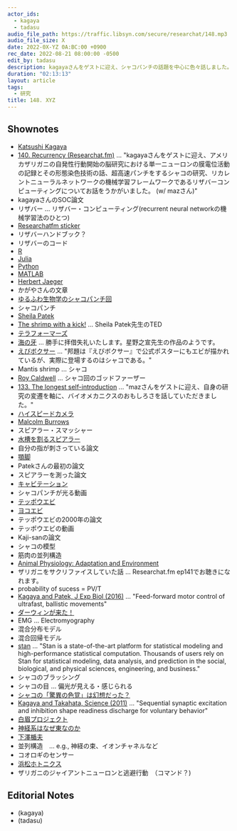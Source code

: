 ```yaml
---
actor_ids:
  - kagaya
  - tadasu
audio_file_path: https://traffic.libsyn.com/secure/researchat/148.mp3 
audio_file_size: X
date: 2022-0X-YZ 0A:BC:00 +0900
rec_date: 2022-08-21 08:00:00 -0500
edit_by: tadasu
description: kagayaさんをゲストに迎え、シャコパンチの話題を中心に色々話しました。
duration: "02:13:13"
layout: article
tags:
  - 研究
title: 148. XYZ
---
```


## Shownotes
- [Katsushi Kagaya](https://twitter.com/katzkagaya)
- [140. Recurrency (Researchat.fm)](https://researchat.fm/episode/140) ... "kagayaさんをゲストに迎え、アメリカザリガニの自発性行動開始の脳研究における単一ニューロンの膜電位活動の記録とその形態染色技術の話、超高速パンチをするシャコの研究、リカレントニューラルネットワークの機械学習フレームワークであるリザバーコンピューティングについてお話をうかがいました。 (w/ mazさん)"
- kagayaさんのSOC論文
- リザバー ... リザバー・コンピューティング(recurrent neural networkの機械学習法のひとつ)
- [Researchatfm sticker](https://twitter.com/researchat_fm/status/1519463611374182402)
- リザバーハンドブック？	
- リザバーのコード
- [R](https://www.r-project.org/)
- [Julia](https://julialang.org/)
- [Python](https://www.python.org/)
- [MATLAB](https://www.mathworks.com/products/matlab.html)
- [Herbert Jaeger](https://scholar.google.de/citations?user=0uztVbMAAAAJ&hl=en)
- かがやさんの文章
- [ゆるふわ生物学のシャコパンチ回](https://www.youtube.com/watch?v=u6gDoawF8pc&feature=youtu.be&ab_channel=%E3%82%86%E3%82%8B%E3%81%B5%E3%82%8F%E7%94%9F%E7%89%A9%E5%AD%A6)
- シャコパンチ
- [Sheila Patek](https://pateklab.biology.duke.edu/)
- [The shrimp with a kick!](https://www.ted.com/talks/sheila_patek_the_shrimp_with_a_kick) ... Sheila Patek先生のTED
- [テラフォーマーズ](https://www.amazon.co.jp/dp/B00C9DYZFC)
- [海の牙](https://twitter.com/nobunagashinbo/status/1170327005616672768) ... 勝手に拝借失礼いたします。星野之宣先生の作品のようです。
- [えびボクサー](https://ja.wikipedia.org/wiki/%E3%81%88%E3%81%B3%E3%83%9C%E3%82%AF%E3%82%B5%E3%83%BC) ... "邦題は『えびボクサー』で公式ポスターにもエビが描かれているが、実際に登場するのはシャコである。"
- Mantis shrimp ... シャコ
- [Roy Caldwell](https://ucmp.berkeley.edu/arthropoda/crustacea/malacostraca/eumalacostraca/royslist/) ... シャコ回のゴッドファーザー
- [133. The longest self-introduction](https://researchat.fm/episode/133) ... "mazさんをゲストに迎え、自身の研究の変遷を軸に、バイオメカニクスのおもしろさを話していただきました。"
- [ハイスピードカメラ](https://ja.wikipedia.org/wiki/%E3%83%8F%E3%82%A4%E3%82%B9%E3%83%94%E3%83%BC%E3%83%89%E3%82%AB%E3%83%A1%E3%83%A9)
- [Malcolm Burrows](https://www.zoo.cam.ac.uk/directory/malcolm-burrows)
- スピアラー・スマッシャー
- [水槽を割るスピアラー](https://twitter.com/katzkagaya/status/1275425399015526401)
- 自分の指が刺さっている論文
- [顎脚](https://ja.wikipedia.org/wiki/%E9%A1%8E%E8%84%9A)
- Patekさんの最初の論文
- スピアラーを測った論文
- [キャビテーション](https://ja.wikipedia.org/wiki/%E3%82%AD%E3%83%A3%E3%83%93%E3%83%86%E3%83%BC%E3%82%B7%E3%83%A7%E3%83%B3)
- シャコパンチが光る動画
- [テッポウエビ](https://ja.wikipedia.org/wiki/%E3%83%86%E3%83%83%E3%83%9D%E3%82%A6%E3%82%A8%E3%83%93)
- [ヨコエビ](https://ja.wikipedia.org/wiki/%E3%83%A8%E3%82%B3%E3%82%A8%E3%83%93)
- テッポウエビの2000年の論文
- テッポウエビの動画
- Kaji-sanの論文
- シャコの模型
- 筋肉の並列構造
- [Animal Physiology: Adaptation and Environment](https://www.amazon.com/Animal-Physiology-Environment-Knut-Schmidt-Nielsen/dp/0521570980)	
- ザリガニをサクリファイスしていた話 ... Researchat.fm ep141でお聴きになれます。
- probability of sucess = PV/T
- [Kagaya and Patek, J Exp Biol (2016)](https://journals.biologists.com/jeb/article/219/3/319/16771/Feed-forward-motor-control-of-ultrafast-ballistic) ... "Feed-forward motor control of ultrafast, ballistic movements"
- [ダーウィンが来た！](https://www.nhk.jp/p/darwin/ts/8M52YNKXZ4/)
- EMG ... Electromyography
- 混合分布モデル
- 混合回帰モデル
- [stan](https://mc-stan.org/) ... "Stan is a state-of-the-art platform for statistical modeling and high-performance statistical computation. Thousands of users rely on Stan for statistical modeling, data analysis, and prediction in the social, biological, and physical sciences, engineering, and business."
- シャコのブラッシング
- シャコの目 ... 偏光が見える・感じられる
- [シャコの「驚異の色覚」は幻想だった？](https://www.natureasia.com/ja-jp/ndigest/v11/n4/%E3%82%B7%E3%83%A3%E3%82%B3%E3%81%AE%E3%80%8C%E9%A9%9A%E7%95%B0%E3%81%AE%E8%89%B2%E8%A6%9A%E3%80%8D%E3%81%AF%E5%B9%BB%E6%83%B3%E3%81%A0%E3%81%A3%E3%81%9F%EF%BC%9F/52559)
- [Kagaya and Takahata, Science (2011)](https://pubmed.ncbi.nlm.nih.gov/21493864/) ... "Sequential synaptic excitation and inhibition shape readiness discharge for voluntary behavior"
- [白眉プロジェクト](https://www.hakubi.kyoto-u.ac.jp/)
- [神経系はなぜ東なのか](https://researchmap.jp/read0118403/research_projects/24521497)
- [下澤楯夫](https://researchmap.jp/read0166424)
- 並列構造　… e.g., 神経の束、イオンチャネルなど
- コオロギのセンサー
- [浜松ホトニクス](https://www.hamamatsu.com/jp/ja/)
- ザリガニのジャイアントニューロンと逃避行動　（コマンド？)

## Editorial Notes
- (kagaya)
- (tadasu)
